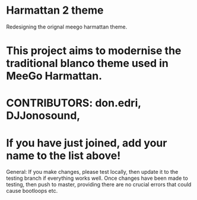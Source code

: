 Harmattan 2 theme
=================
Redesigning the orignal meego harmattan theme.

This project aims to modernise the traditional blanco theme used in MeeGo Harmattan.
=================
CONTRIBUTORS:
don.edri,
DJJonosound,
=================
If you have just joined, add your name to the list above!
=================
General:
If you make changes, please test locally, then update it to the testing branch if everything works well. Once changes have been made to testing, then push to master, providing there are no crucial errors that could cause bootloops etc.
